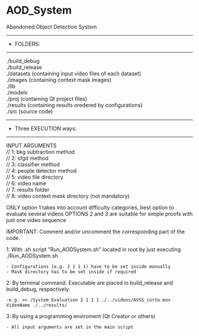 # AOD_System
Abandoned Object Detection System


************
* FOLDERS: 
************

./build_debug  
./build_release  
./datasets  (containing input video files of each dataset)  
./images  (containing context mask images)  
./lib  
./models  
./proj  (containing Qt project files)  
./results (containing results oredered by configurations)  
./src  (source code)  
 


**************************
* Three EXECUTION ways:  
**************************

INPUT ARGUMENTS  
    // 1: bkg subtraction method  
    // 2: sfgd method  
    // 3: classifier method  
    // 4: people detector method  
    // 5: video file directory  
    // 6: video name  
    // 7: results folder  
    // 8: video context mask directory (not mandatory)  


ONLY option 1 takes into account difficulty categories, best option to evaluate several videos
OPTIONS 2 and 3 are suitable for simple proofs with just one video sequence

IMPORTANT: Comment and/or uncomment the corresponding part of the code. 

1: With .sh script "Run_AODSystem.sh" located in root by just executing ./Run_AODSystem.sh 
	
	- Configurations (e.g. 2 1 1 1) have to be set inside manually
	- Mask directory has to be set inside if required

2: By terminal command. Executable are placed in build_release and build_debug, respectively. 
	
	-e.g. >> /System_Evaluation 2 1 1 1 ./../videos/AVSS_corto.mov VideoName ./../results/  
	
3: By using a programming enviroment (Qt Creator or others)

 
	- All input arguments are set in the main script 

 
